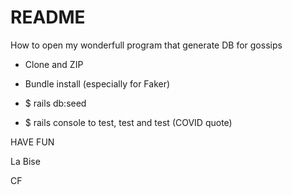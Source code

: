 # README

How to open my wonderfull program that generate DB for gossips

* Clone and ZIP

* Bundle install (especially for Faker)

* $ rails db:seed

* $ rails console to test, test and test (COVID quote)

HAVE FUN

La Bise

CF
